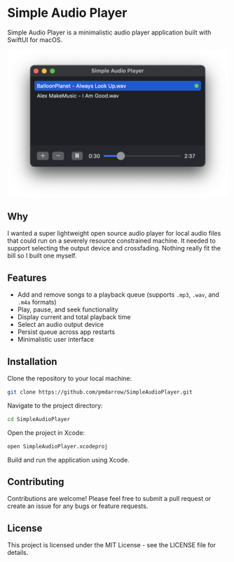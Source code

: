 # Simple Audio Player

Simple Audio Player is a minimalistic audio player application built with SwiftUI for macOS. 

<img src="/screenshot.png?raw=true" alt="App screenshot" width="539">

## Why

I wanted a super lightweight open source audio player for local audio files that could run on a severely resource constrained machine. It needed to support selecting the output device and crossfading. Nothing really fit the bill so I built one myself.

## Features

- Add and remove songs to a playback queue (supports `.mp3`, `.wav`, and `.m4a` formats)
- Play, pause, and seek functionality
- Display current and total playback time
- Select an audio output device
- Persist queue across app restarts
- Minimalistic user interface

## Installation

Clone the repository to your local machine:

```bash
git clone https://github.com/pmdarrow/SimpleAudioPlayer.git
```

Navigate to the project directory:

```bash
cd SimpleAudioPlayer
```

Open the project in Xcode:

```bash
open SimpleAudioPlayer.xcodeproj
```

Build and run the application using Xcode.

## Contributing

Contributions are welcome! Please feel free to submit a pull request or create an issue for any bugs or feature requests.

## License

This project is licensed under the MIT License - see the LICENSE file for details.

